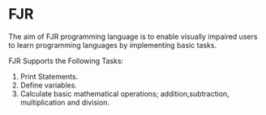 # FJR
The  aim  of  FJR  programming  language  is  to  enable visually impaired users to learn programming languages by implementing  basic  tasks.  

FJR Supports the Following Tasks:
1. Print  Statements.
2. Define  variables.
3. Calculate basic mathematical operations; addition,subtraction, multiplication and division.
